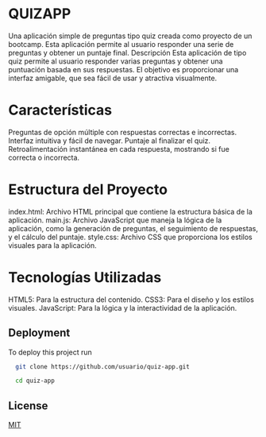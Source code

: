 
# QUIZAPP

Una aplicación simple de preguntas tipo quiz creada como proyecto de un bootcamp. Esta aplicación permite al usuario responder una serie de preguntas y obtener un puntaje final.
Descripción
Esta aplicación de tipo quiz permite al usuario responder varias preguntas y obtener una puntuación basada en sus respuestas. El objetivo es proporcionar una interfaz amigable, que sea fácil de usar y atractiva visualmente.

# Características
Preguntas de opción múltiple con respuestas correctas e incorrectas.
Interfaz intuitiva y fácil de navegar.
Puntaje al finalizar el quiz.
Retroalimentación instantánea en cada respuesta, mostrando si fue correcta o incorrecta.
# Estructura del Proyecto
index.html: Archivo HTML principal que contiene la estructura básica de la aplicación.
main.js: Archivo JavaScript que maneja la lógica de la aplicación, como la generación de preguntas, el seguimiento de respuestas, y el cálculo del puntaje.
style.css: Archivo CSS que proporciona los estilos visuales para la aplicación.
# Tecnologías Utilizadas
HTML5: Para la estructura del contenido.
CSS3: Para el diseño y los estilos visuales.
JavaScript: Para la lógica y la interactividad de la aplicación.



## Deployment

To deploy this project run

```bash
  git clone https://github.com/usuario/quiz-app.git

```


```bash
  cd quiz-app

```
## License

[MIT](https://choosealicense.com/licenses/mit/)

